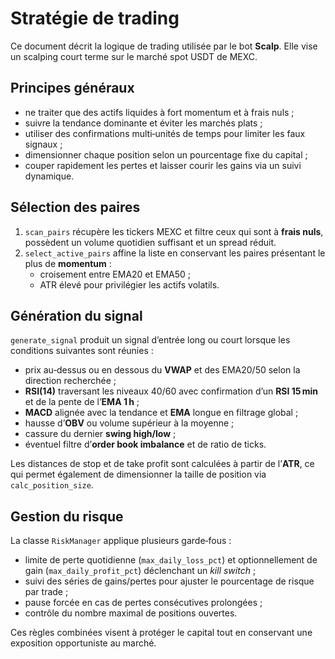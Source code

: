 # Stratégie de trading

Ce document décrit la logique de trading utilisée par le bot **Scalp**. Elle vise un scalping court terme sur le marché spot USDT de MEXC.

## Principes généraux

- ne traiter que des actifs liquides à fort momentum et à frais nuls ;
- suivre la tendance dominante et éviter les marchés plats ;
- utiliser des confirmations multi‑unités de temps pour limiter les faux signaux ;
- dimensionner chaque position selon un pourcentage fixe du capital ;
- couper rapidement les pertes et laisser courir les gains via un suivi dynamique.

## Sélection des paires

1. `scan_pairs` récupère les tickers MEXC et filtre ceux qui sont à **frais nuls**, possèdent un volume quotidien suffisant et un spread réduit.
2. `select_active_pairs` affine la liste en conservant les paires présentant le plus de **momentum** :
   - croisement entre EMA20 et EMA50 ;
   - ATR élevé pour privilégier les actifs volatils.

## Génération du signal

`generate_signal` produit un signal d’entrée long ou court lorsque les conditions suivantes sont réunies :

- prix au‑dessus ou en dessous du **VWAP** et des EMA20/50 selon la direction recherchée ;
- **RSI(14)** traversant les niveaux 40/60 avec confirmation d’un **RSI 15 min** et de la pente de l’**EMA 1 h** ;
- **MACD** alignée avec la tendance et **EMA** longue en filtrage global ;
- hausse d’**OBV** ou volume supérieur à la moyenne ;
- cassure du dernier **swing high/low** ;
- éventuel filtre d’**order book imbalance** et de ratio de ticks.

Les distances de stop et de take profit sont calculées à partir de l’**ATR**, ce qui permet également de dimensionner la taille de position via `calc_position_size`.

## Gestion du risque

La classe `RiskManager` applique plusieurs garde‑fous :

- limite de perte quotidienne (`max_daily_loss_pct`) et optionnellement de gain (`max_daily_profit_pct`) déclenchant un *kill switch* ;
- suivi des séries de gains/pertes pour ajuster le pourcentage de risque par trade ;
- pause forcée en cas de pertes consécutives prolongées ;
- contrôle du nombre maximal de positions ouvertes.

Ces règles combinées visent à protéger le capital tout en conservant une exposition opportuniste au marché.
